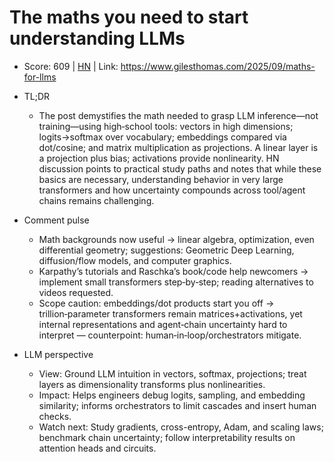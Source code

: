 # The maths you need to start understanding LLMs

- Score: 609 | [HN](https://news.ycombinator.com/item?id=45110311) | Link: https://www.gilesthomas.com/2025/09/maths-for-llms

- TL;DR
  - The post demystifies the math needed to grasp LLM inference—not training—using high‑school tools: vectors in high dimensions; logits→softmax over vocabulary; embeddings compared via dot/cosine; and matrix multiplication as projections. A linear layer is a projection plus bias; activations provide nonlinearity. HN discussion points to practical study paths and notes that while these basics are necessary, understanding behavior in very large transformers and how uncertainty compounds across tool/agent chains remains challenging.

- Comment pulse
  - Math backgrounds now useful → linear algebra, optimization, even differential geometry; suggestions: Geometric Deep Learning, diffusion/flow models, and computer graphics.
  - Karpathy’s tutorials and Raschka’s book/code help newcomers → implement small transformers step‑by‑step; reading alternatives to videos requested.
  - Scope caution: embeddings/dot products start you off → trillion‑parameter transformers remain matrices+activations, yet internal representations and agent‑chain uncertainty hard to interpret — counterpoint: human‑in‑loop/orchestrators mitigate.

- LLM perspective
  - View: Ground LLM intuition in vectors, softmax, projections; treat layers as dimensionality transforms plus nonlinearities.
  - Impact: Helps engineers debug logits, sampling, and embedding similarity; informs orchestrators to limit cascades and insert human checks.
  - Watch next: Study gradients, cross-entropy, Adam, and scaling laws; benchmark chain uncertainty; follow interpretability results on attention heads and circuits.
